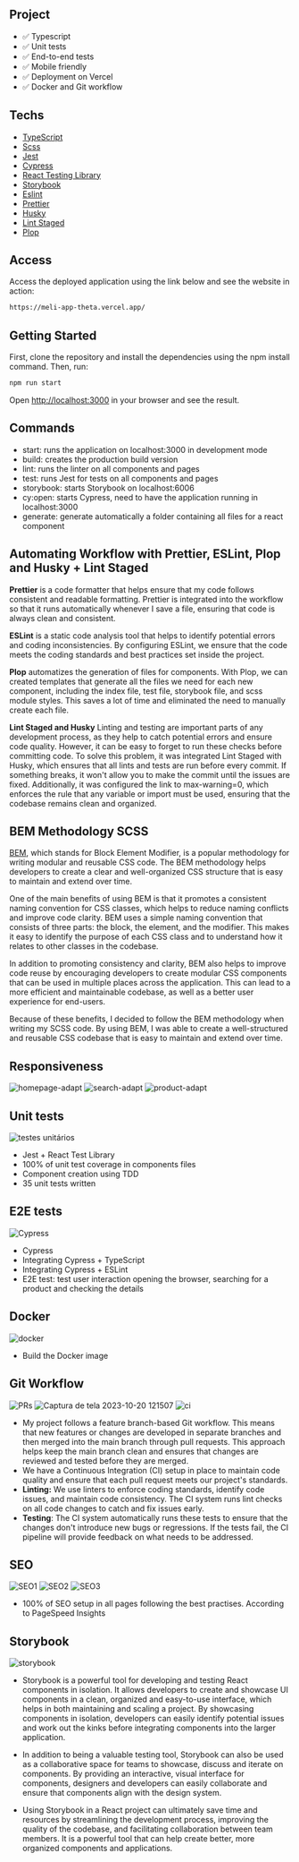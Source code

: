 ## Project

- ✅ Typescript
- ✅ Unit tests
- ✅ End-to-end tests
- ✅ Mobile friendly
- ✅ Deployment on Vercel
- ✅ Docker and Git workflow 

## Techs

- [TypeScript](https://www.typescriptlang.org/)
- [Scss](https://sass-lang.com/)
- [Jest](https://jestjs.io/)
- [Cypress](https://www.cypress.io/)
- [React Testing Library](https://testing-library.com/docs/react-testing-library/intro)
- [Storybook](https://storybook.js.org/)
- [Eslint](https://eslint.org/)
- [Prettier](https://prettier.io/)
- [Husky](https://github.com/typicode/husky)
- [Lint Staged](https://github.com/okonet/lint-staged#readme)
- [Plop](https://plopjs.com/documentation/)

## Access

Access the deployed application using the link below and see the website in action:
```bash
https://meli-app-theta.vercel.app/
```

## Getting Started

First, clone the repository and install the dependencies using the npm install command. Then, run:

```bash
npm run start
```

Open [http://localhost:3000](http://localhost:3000) in your browser and see the result.

## Commands

- start: runs the application on localhost:3000 in development mode
- build: creates the production build version
- lint: runs the linter on all components and pages
- test: runs Jest for tests on all components and pages
- storybook: starts Storybook on localhost:6006
- cy:open: starts Cypress, need to have the application running in localhost:3000
- generate: generate automatically a folder containing all files for a react component

## Automating Workflow with Prettier, ESLint, Plop and Husky + Lint Staged

**Prettier** is a code formatter that helps ensure that my code follows consistent and readable formatting. Prettier is integrated into the workflow so that it runs automatically whenever I save a file, ensuring that code is always clean and consistent.

**ESLint** is a static code analysis tool that helps to identify potential errors and coding inconsistencies. By configuring ESLint, we ensure that the code meets the coding standards and best practices set inside the project.

**Plop** automatizes the generation of files for components. With Plop, we can created templates that generate all the files we need for each new component, including the index file, test file, storybook file, and scss module styles. This saves a lot of time and eliminated the need to manually create each file.

**Lint Staged and Husky** Linting and testing are important parts of any development process, as they help to catch potential errors and ensure code quality. However, it can be easy to forget to run these checks before committing code. To solve this problem, it was integrated Lint Staged with Husky, which ensures that all lints and tests are run before every commit. If something breaks, it won't allow you to make the commit until the issues are fixed. Additionally, it was configured the link to max-warning=0, which enforces the rule that any variable or import must be used, ensuring that the codebase remains clean and organized.

## BEM Methodology SCSS

[BEM](https://getbem.com/introduction/), which stands for Block Element Modifier, is a popular methodology for writing modular and reusable CSS code. The BEM methodology helps developers to create a clear and well-organized CSS structure that is easy to maintain and extend over time.

One of the main benefits of using BEM is that it promotes a consistent naming convention for CSS classes, which helps to reduce naming conflicts and improve code clarity. BEM uses a simple naming convention that consists of three parts: the block, the element, and the modifier. This makes it easy to identify the purpose of each CSS class and to understand how it relates to other classes in the codebase.

In addition to promoting consistency and clarity, BEM also helps to improve code reuse by encouraging developers to create modular CSS components that can be used in multiple places across the application. This can lead to a more efficient and maintainable codebase, as well as a better user experience for end-users.

Because of these benefits, I decided to follow the BEM methodology when writing my SCSS code. By using BEM, I was able to create a well-structured and reusable CSS codebase that is easy to maintain and extend over time.

## Responsiveness

![homepage-adapt](https://github.com/lfilipe09/meli-app/assets/81202572/be2a91ad-3594-4622-9499-830db0830331)
![search-adapt](https://github.com/lfilipe09/meli-app/assets/81202572/2c579658-15b8-4fcb-8d84-192da6bec8ed)
![product-adapt](https://github.com/lfilipe09/meli-app/assets/81202572/d31c2c8d-fd58-46d6-934d-37d4696a60a4)


## Unit tests

![testes unitários](https://github.com/lfilipe09/meli-app/assets/81202572/94c77f42-2836-40d3-9468-ed9656e26ba2)

- Jest + React Test Library
- 100% of unit test coverage in components files
- Component creation using TDD
- 35 unit tests written

## E2E tests

![Cypress](https://github.com/lfilipe09/meli-app/assets/81202572/302d45e8-4164-4ab5-84f8-ea7938b3dfa0)

- Cypress
- Integrating Cypress + TypeScript
- Integrating Cypress + ESLint
- E2E test: test user interaction opening the browser, searching for a product and checking the details

## Docker

![docker](https://github.com/lfilipe09/meli-app/assets/81202572/c6ddee41-ab19-409c-82f6-7641699853dd)

- Build the Docker image 

## Git Workflow

![PRs](https://github.com/lfilipe09/meli-app/assets/81202572/b6f25ce1-5373-4a69-aa82-eff036922852)
![Captura de tela 2023-10-20 121507](https://github.com/lfilipe09/meli-app/assets/81202572/edc0c932-8000-4413-a50a-235d9c7ab1f5)
![ci](https://github.com/lfilipe09/meli-app/assets/81202572/918f16a9-d788-4f73-b42b-41bdf774026a)

- My project follows a feature branch-based Git workflow. This means that new features or changes are developed in separate branches and then merged into the main branch through pull requests. This approach helps keep the main branch clean and ensures that changes are reviewed and tested before they are merged.
- We have a Continuous Integration (CI) setup in place to maintain code quality and ensure that each pull request meets our project's standards.
- **Linting:** We use linters to enforce coding standards, identify code issues, and maintain code consistency. The CI system runs lint checks on all code changes to catch and fix issues early.
- **Testing**:  The CI system automatically runs these tests to ensure that the changes don't introduce new bugs or regressions. If the tests fail, the CI pipeline will provide feedback on what needs to be addressed.

## SEO

![SEO1](https://github.com/lfilipe09/meli-app/assets/81202572/a7ce2f78-71c4-4ee1-942c-eca8d5c79247)
![SEO2](https://github.com/lfilipe09/meli-app/assets/81202572/2e70fd2e-16da-45ae-89e9-dc3cacc2e7d8)
![SEO3](https://github.com/lfilipe09/meli-app/assets/81202572/9b5d8a3f-26a1-4acb-a791-a66db9e24d2a)

- 100% of SEO setup in all pages following the best practises. According to PageSpeed Insights

## Storybook

![storybook](https://github.com/lfilipe09/meli-app/assets/81202572/bd5b9fd2-58bd-4cd5-bd5c-0a14e9eb7ea3)

- Storybook is a powerful tool for developing and testing React components in isolation. It allows developers to create and showcase UI components in a clean, organized and easy-to-use interface, which helps in both maintaining and scaling a project. By showcasing components in isolation, developers can easily identify potential issues and work out the kinks before integrating components into the larger application.

- In addition to being a valuable testing tool, Storybook can also be used as a collaborative space for teams to showcase, discuss and iterate on components. By providing an interactive, visual interface for components, designers and developers can easily collaborate and ensure that components align with the design system.

- Using Storybook in a React project can ultimately save time and resources by streamlining the development process, improving the quality of the codebase, and facilitating collaboration between team members. It is a powerful tool that can help create better, more organized components and applications.
